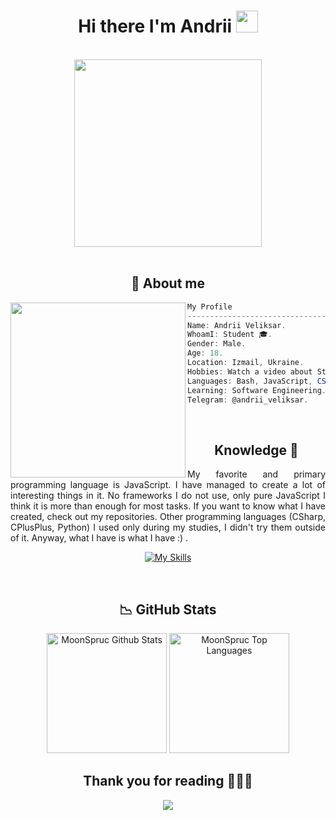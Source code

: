 <h1 align="center"> Hi there I'm Andrii <img src="https://media.giphy.com/media/hvRJCLFzcasrR4ia7z/giphy.gif" width="35px" height="35px"></h1>

<body>
<br>
<div align="center">
<img src="https://andreiquierrezhome.files.wordpress.com/2018/11/90ee8c7d852e53327dbde9fc252cf023.gif" width="300px">
</div>
<br>

<h2 align="center"> 💬 About me</h2>

<img align="left" src="https://t3.ftcdn.net/jpg/04/27/53/38/360_F_427533870_ojZp1860zUzYnHMsMgXokeocsWZRfSpK.jpg" width="280px"/> 
          
```csharp
My Profile
-------------------------------
Name: Andrii Veliksar.
WhoamI: Student 🎓.
Gender: Male.
Age: 18.
Location: Izmail, Ukraine.
Hobbies: Watch a video about Stuff 👀.
Languages: Bash, JavaScript, CSharp(base), Python(base), CPlusPlus(base).
Learning: Software Engineering.
Telegram: @andrii_veliksar.
```
<br>
     
<div>
<h2 align="center"> Knowledge 📖 </h2>
</div>
<div align = "center">
<p align = "justify">My favorite and primary programming language is JavaScript. I have managed to create a lot of interesting things in it. No frameworks I do not use, only pure JavaScript I think it is more than enough for most tasks. If you want to know what I have created, check out my repositories. Other programming languages (CSharp, CPlusPlus, Python) I used only during my studies, I didn't try them outside of it. Anyway, what I have is what I have :) . <br></p>
<p align = "center">
     <a href="https://skillicons.dev">
        <img src="https://skillicons.dev/icons?i=bash,git,github,javascript,py,cs,cpp,css,html,gulp,webpack,sass,githubactions&perline=7"alt="My Skills"/> 
    </a>
</p>
</div>
<br>

<h2 align = "center"> 📉 GitHub Stats </h2>
<div> 
<p align = "center">
  <a href="https://github.com/MoonSpruc"><img alt="MoonSpruc Github Stats" src="https://github-readme-stats.vercel.app/api/?username=MoonSpruc&show_icons=true&include_all_commits=true&count_private=true&theme=material-palenight&hide_border=true&bg_color=1F222E&title_color=F85D7F&icon_color=F8D866&line_height=28&rank_icon=github" height="192px"/></a>
  <a href="https://github.com/MoonSpruc"><img alt="MoonSpruc Top Languages" src="https://github-readme-stats.vercel.app/api/top-langs/?username=MoonSpruc&langs_count=20&layout=compact&theme=vue-dark&hide_border=true&bg_color=1F222E&icon_color=F8D866" height="192px"/></a>
</p>
<div>
<h2 align="center"> Thank you for reading 🙋🏻‍♂️</h2>
<div align = "center">
  <img src="https://media.istockphoto.com/id/1437497273/vector/thank-you-black-line-lettering.jpg?s=612x612&w=0&k=20&c=3-TtEom_v0vdGxE6CLzhzlghwj6F1QrVo84v4tSoWZg="/>   
</div>
<br> 
</div>  
